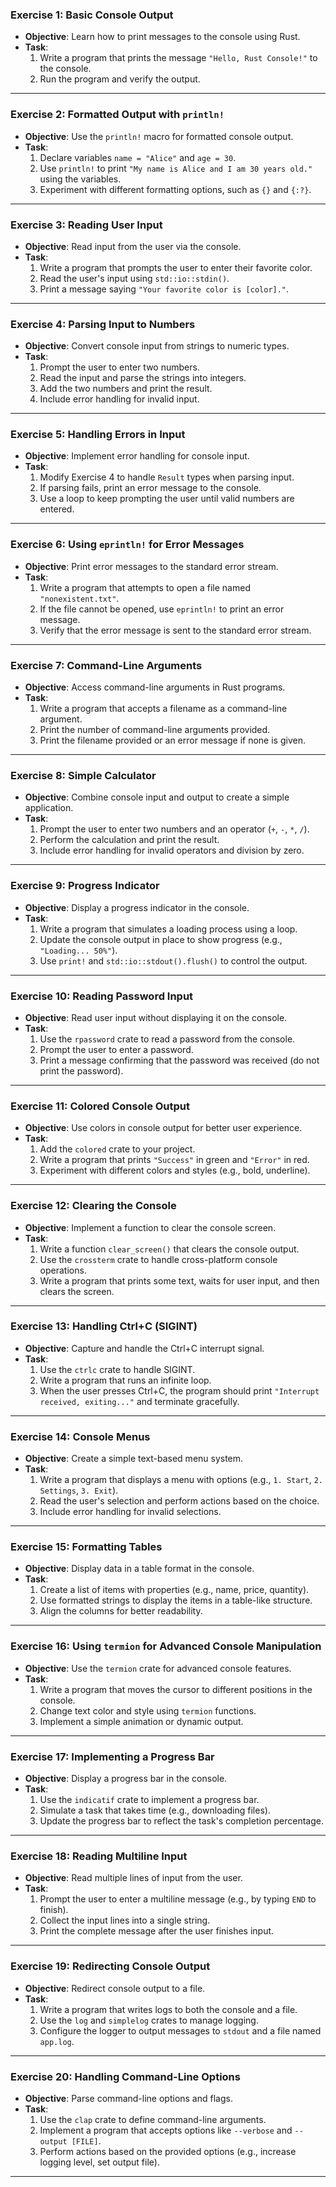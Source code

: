 ### **Exercise 1: Basic Console Output**

- **Objective**: Learn how to print messages to the console using Rust.
- **Task**:
  1. Write a program that prints the message `"Hello, Rust Console!"` to the console.
  2. Run the program and verify the output.

---

### **Exercise 2: Formatted Output with `println!`**

- **Objective**: Use the `println!` macro for formatted console output.
- **Task**:
  1. Declare variables `name = "Alice"` and `age = 30`.
  2. Use `println!` to print `"My name is Alice and I am 30 years old."` using the variables.
  3. Experiment with different formatting options, such as `{}` and `{:?}`.

---

### **Exercise 3: Reading User Input**

- **Objective**: Read input from the user via the console.
- **Task**:
  1. Write a program that prompts the user to enter their favorite color.
  2. Read the user's input using `std::io::stdin()`.
  3. Print a message saying `"Your favorite color is [color]."`.

---

### **Exercise 4: Parsing Input to Numbers**

- **Objective**: Convert console input from strings to numeric types.
- **Task**:
  1. Prompt the user to enter two numbers.
  2. Read the input and parse the strings into integers.
  3. Add the two numbers and print the result.
  4. Include error handling for invalid input.

---

### **Exercise 5: Handling Errors in Input**

- **Objective**: Implement error handling for console input.
- **Task**:
  1. Modify Exercise 4 to handle `Result` types when parsing input.
  2. If parsing fails, print an error message to the console.
  3. Use a loop to keep prompting the user until valid numbers are entered.

---

### **Exercise 6: Using `eprintln!` for Error Messages**

- **Objective**: Print error messages to the standard error stream.
- **Task**:
  1. Write a program that attempts to open a file named `"nonexistent.txt"`.
  2. If the file cannot be opened, use `eprintln!` to print an error message.
  3. Verify that the error message is sent to the standard error stream.

---

### **Exercise 7: Command-Line Arguments**

- **Objective**: Access command-line arguments in Rust programs.
- **Task**:
  1. Write a program that accepts a filename as a command-line argument.
  2. Print the number of command-line arguments provided.
  3. Print the filename provided or an error message if none is given.

---

### **Exercise 8: Simple Calculator**

- **Objective**: Combine console input and output to create a simple application.
- **Task**:
  1. Prompt the user to enter two numbers and an operator (`+`, `-`, `*`, `/`).
  2. Perform the calculation and print the result.
  3. Include error handling for invalid operators and division by zero.

---

### **Exercise 9: Progress Indicator**

- **Objective**: Display a progress indicator in the console.
- **Task**:
  1. Write a program that simulates a loading process using a loop.
  2. Update the console output in place to show progress (e.g., `"Loading... 50%"`).
  3. Use `print!` and `std::io::stdout().flush()` to control the output.

---

### **Exercise 10: Reading Password Input**

- **Objective**: Read user input without displaying it on the console.
- **Task**:
  1. Use the `rpassword` crate to read a password from the console.
  2. Prompt the user to enter a password.
  3. Print a message confirming that the password was received (do not print the password).

---

### **Exercise 11: Colored Console Output**

- **Objective**: Use colors in console output for better user experience.
- **Task**:
  1. Add the `colored` crate to your project.
  2. Write a program that prints `"Success"` in green and `"Error"` in red.
  3. Experiment with different colors and styles (e.g., bold, underline).

---

### **Exercise 12: Clearing the Console**

- **Objective**: Implement a function to clear the console screen.
- **Task**:
  1. Write a function `clear_screen()` that clears the console output.
  2. Use the `crossterm` crate to handle cross-platform console operations.
  3. Write a program that prints some text, waits for user input, and then clears the screen.

---

### **Exercise 13: Handling Ctrl+C (SIGINT)**

- **Objective**: Capture and handle the Ctrl+C interrupt signal.
- **Task**:
  1. Use the `ctrlc` crate to handle SIGINT.
  2. Write a program that runs an infinite loop.
  3. When the user presses Ctrl+C, the program should print `"Interrupt received, exiting..."` and terminate gracefully.

---

### **Exercise 14: Console Menus**

- **Objective**: Create a simple text-based menu system.
- **Task**:
  1. Write a program that displays a menu with options (e.g., `1. Start`, `2. Settings`, `3. Exit`).
  2. Read the user's selection and perform actions based on the choice.
  3. Include error handling for invalid selections.

---

### **Exercise 15: Formatting Tables**

- **Objective**: Display data in a table format in the console.
- **Task**:
  1. Create a list of items with properties (e.g., name, price, quantity).
  2. Use formatted strings to display the items in a table-like structure.
  3. Align the columns for better readability.

---

### **Exercise 16: Using `termion` for Advanced Console Manipulation**

- **Objective**: Use the `termion` crate for advanced console features.
- **Task**:
  1. Write a program that moves the cursor to different positions in the console.
  2. Change text color and style using `termion` functions.
  3. Implement a simple animation or dynamic output.

---

### **Exercise 17: Implementing a Progress Bar**

- **Objective**: Display a progress bar in the console.
- **Task**:
  1. Use the `indicatif` crate to implement a progress bar.
  2. Simulate a task that takes time (e.g., downloading files).
  3. Update the progress bar to reflect the task's completion percentage.

---

### **Exercise 18: Reading Multiline Input**

- **Objective**: Read multiple lines of input from the user.
- **Task**:
  1. Prompt the user to enter a multiline message (e.g., by typing `END` to finish).
  2. Collect the input lines into a single string.
  3. Print the complete message after the user finishes input.

---

### **Exercise 19: Redirecting Console Output**

- **Objective**: Redirect console output to a file.
- **Task**:
  1. Write a program that writes logs to both the console and a file.
  2. Use the `log` and `simplelog` crates to manage logging.
  3. Configure the logger to output messages to `stdout` and a file named `app.log`.

---

### **Exercise 20: Handling Command-Line Options**

- **Objective**: Parse command-line options and flags.
- **Task**:
  1. Use the `clap` crate to define command-line arguments.
  2. Implement a program that accepts options like `--verbose` and `--output [FILE]`.
  3. Perform actions based on the provided options (e.g., increase logging level, set output file).

---